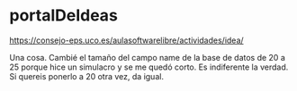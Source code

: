 # portalDeIdeas

https://consejo-eps.uco.es/aulasoftwarelibre/actividades/idea/

Una cosa. Cambié el tamaño del campo name de la base de datos de 20 a 25 porque hice un simulacro y se me quedó corto. Es indiferente la verdad. Si quereis ponerlo a 20 otra vez, da igual.

